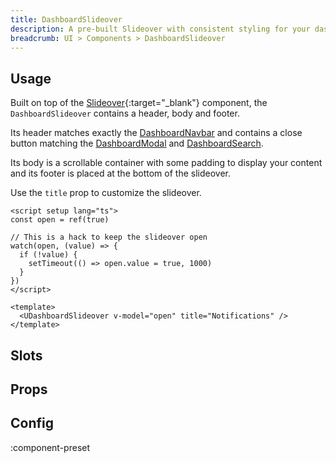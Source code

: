 ```yaml
---
title: DashboardSlideover
description: A pre-built Slideover with consistent styling for your dashboard.
breadcrumb: UI > Components > DashboardSlideover
---
```


## Usage

Built on top of the [Slideover](https://ui.nuxt.com/components/slideover){:target="_blank"} component, the `DashboardSlideover` contains a header, body and footer.

Its header matches exactly the [DashboardNavbar](/ui/components/dashboard-navbar) and contains a close button matching the [DashboardModal](/ui/components/dashboard-modal) and [DashboardSearch](/ui/components/dashboard-search).

Its body is a scrollable container with some padding to display your content and its footer is placed at the bottom of the slideover.

Use the `title` prop to customize the slideover.

```vue [example.vue]
<script setup lang="ts">
const open = ref(true)

// This is a hack to keep the slideover open
watch(open, (value) => {
  if (!value) {
    setTimeout(() => open.value = true, 1000)
  }
})
</script>

<template>
  <UDashboardSlideover v-model="open" title="Notifications" />
</template>
```

## Slots

<!-- component-slots -->

## Props

<!-- components-props -->

## Config

:component-preset
